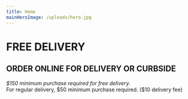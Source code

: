 ```yaml
---
title: Home
mainHeroImage: /uploads/hero.jpg
---
```


# FREE DELIVERY

## ORDER ONLINE FOR DELIVERY&nbsp;OR&nbsp;CURBSIDE

*$150 minimum purchase required for free delivery.*  
For regular delivery, $50 minimum purchase required. (\$10 delivery fee)
